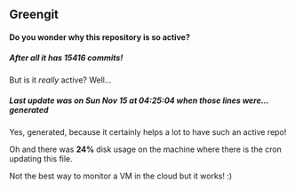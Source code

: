 ## Greengit

#### Do you wonder why this repository is so active?

##### After all it has 15416 commits!

But is it *really* active? Well...

##### Last update was on Sun Nov 15 at 04:25:04 when those lines were... generated

Yes, generated, because it certainly helps a lot to have such an active repo!

Oh and there was **24%** disk usage on the machine
where there is the cron updating this file.

Not the best way to monitor a VM in the cloud but it works! :)
